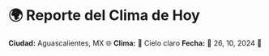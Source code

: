 # 🌍 Reporte del Clima de Hoy

**Ciudad:** Aguascalientes, MX 🌐
**Clima:** 🌈 Cielo claro
**Fecha:** 📅 26, 10, 2024 🚀
